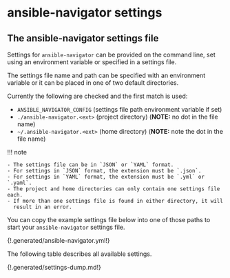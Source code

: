# ansible-navigator settings

## The ansible-navigator settings file

Settings for `ansible-navigator` can be provided on the command line, set using
an environment variable or specified in a settings file.

The settings file name and path can be specified with an environment variable or
it can be placed in one of two default directories.

Currently the following are checked and the first match is used:

- `ANSIBLE_NAVIGATOR_CONFIG` (settings file path environment variable if set)
- `./ansible-navigator.<ext>` (project directory) (**NOTE:** no dot in the file
  name)
- `~/.ansible-navigator.<ext>` (home directory) (**NOTE:** note the dot in the
  file name)

!!! note

    - The settings file can be in `JSON` or `YAML` format.
    - For settings in `JSON` format, the extension must be `.json`.
    - For settings in `YAML` format, the extension must be `.yml` or `.yaml`.
    - The project and home directories can only contain one settings file each.
    - If more than one settings file is found in either directory, it will
      result in an error.

You can copy the example settings file below into one of those paths to start
your `ansible-navigator` settings file.

{!.generated/ansible-navigator.yml!}

The following table describes all available settings.

{!.generated/settings-dump.md!}
